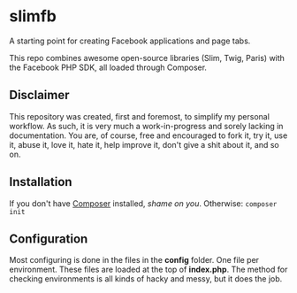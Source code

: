 slimfb
======

A starting point for creating Facebook applications and page tabs.

This repo combines awesome open-source libraries (Slim, Twig, Paris) with the Facebook PHP SDK, all loaded through Composer.

Disclaimer
--------------
This repository was created, first and foremost, to simplify my personal workflow. As such, it is very much a work-in-progress and sorely lacking in documentation. You are, of course, free and encouraged to fork it, try it, use it, abuse it, love it, hate it, help improve it, don't give a shit about it, and so on.

Installation
--------------
If you don't have [Composer](https://github.com/composer/composer) installed, *shame on you*. Otherwise:
    ```
    composer init
    ```

Configuration
------------------
Most configuring is done in the files in the **config** folder. One file per environment. These files are loaded at the top of **index.php**. The method for checking environments is all kinds of hacky and messy, but it does the job.

